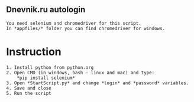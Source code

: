 ## Dnevnik.ru autologin

    You need selenium and chromedriver for this script.
    In *appfiles/* folder you can find chromedriver for windows.

# Instruction

    1. Install python from python.org
    2. Open CMD (in windows, bash - linux and mac) and type:
        *pip install selenium*
    3. Open *StartScript.py* and change *login* and *password* variables.
    4. Save and close
    5. Run the script
